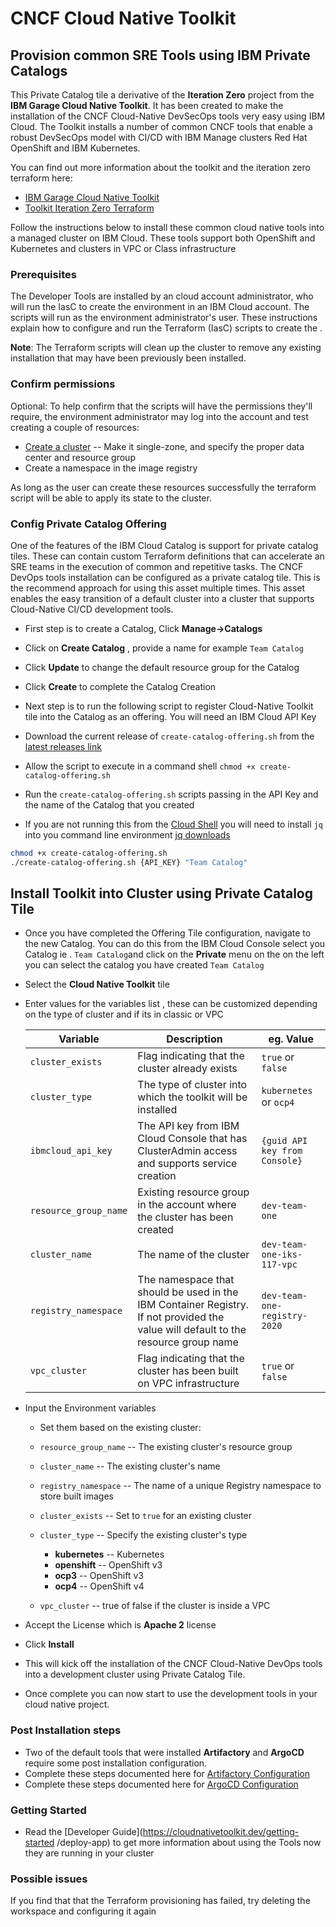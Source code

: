 # CNCF Cloud Native Toolkit 

## Provision common SRE Tools using IBM Private Catalogs

This Private Catalog tile a derivative of the **Iteration Zero** project from
 the **IBM Garage Cloud Native Toolkit**. It has been created to make the
  installation of the CNCF Cloud-Native DevSecOps tools very
   easy using IBM Cloud. The Toolkit installs a number of common CNCF
     tools that enable a robust DevSecOps model with CI/CD with
     IBM Manage clusters Red Hat OpenShift and IBM Kubernetes. 
   
You can find out more information about the toolkit and the iteration zero
 terraform here:
    
- [IBM Garage Cloud Native Toolkit](https://cloudnativetoolkit.dev/)
- [Toolkit Iteration Zero Terraform](https://github.com/ibm-garage-cloud/ibm-garage-iteration-zero)

Follow the instructions below to install these common cloud native tools
 into a managed cluster on IBM Cloud. These tools support both OpenShift and
  Kubernetes and clusters in VPC or Class infrastructure 
  
### Prerequisites

The Developer Tools are installed by an cloud account
 administrator, who will run the IasC to create the environment in an IBM Cloud account. 
 The scripts will run as the environment administrator's user. These instructions explain how to configure and run the Terraform (IasC) scripts to create the <Globals name="env" />.

**Note**: The Terraform scripts will clean up the cluster to remove any existing installation that may have been previously been installed.

### Confirm permissions

Optional: To help confirm that the scripts will have the permissions they'll require, the environment administrator may log into the account and test creating a couple of resources:
- [Create a cluster](https://cloud.ibm.com/kubernetes/catalog/cluster/create) -- Make it single-zone, and specify the proper data center and resource group
- Create a namespace in the image registry

As long as the user can create these resources successfully the terraform script will be able to apply its state to the cluster.

### Config Private Catalog Offering

One of the features of the IBM Cloud Catalog is support for private catalog
 tiles. These can contain custom Terraform definitions that can accelerate an
  SRE teams in the execution of common and repetitive tasks. The CNCF DevOps
   tools installation can be configured as a private catalog tile. This is
    the recommend approach for using this asset multiple times. This asset
     enables the easy transition of a default cluster into a cluster that
      supports Cloud-Native CI/CD development tools.
      
- First step is to create a Catalog, Click **Manage->Catalogs**
- Click on **Create Catalog** , provide a name for example `Team Catalog`
- Click **Update** to change the default resource group for the Catalog 
- Click **Create** to complete the Catalog Creation
    
- Next step is to run the following script to register Cloud-Native Toolkit
 tile into the Catalog as an offering. You will need an IBM Cloud API Key
 
- Download the current release of `create-catalog-offering.sh` from the [latest releases link](https://github.com/ibm-garage-cloud/ibm-garage-iteration-zero/releases)
- Allow the script to execute in a command shell `chmod +x create-catalog-offering.sh` 
- Run the `create-catalog-offering.sh` scripts passing in the API Key and the name of the
 Catalog that you created
- If you are not running this from the [Cloud Shell](https://www.ibm.com/cloud/cloud-shell) you will need to install `jq` into you command line environment [jq downloads](https://stedolan.github.io/jq/download/)   
 ```bash
chmod +x create-catalog-offering.sh 
./create-catalog-offering.sh {API_KEY} "Team Catalog"
```

## Install Toolkit into Cluster using Private Catalog Tile

- Once you have completed the Offering Tile configuration, navigate to the new
 Catalog. You can do this from the IBM Cloud Console select you Catalog ie
 . `Team Catalog`and click on the **Private** menu on the on the left you can
  select the catalog you have created `Team Catalog`
- Select the **Cloud Native Toolkit** tile
- Enter values for the variables list , these can be customized depending
 on the type of cluster and if its in classic or VPC

    | **Variable**          | **Description**  | **eg. Value**  |
    |-----------------------|-----------------------------------------------------------------------------------------------|-------------------------------|
    | `cluster_exists`      | Flag indicating that the cluster already exists                                               | `true` or `false`             |
    | `cluster_type`        | The type of cluster into which the toolkit will be installed                                  | `kubernetes` or `ocp4`        |
    | `ibmcloud_api_key`    | The API key from IBM Cloud Console that has ClusterAdmin access and supports service creation | `{guid API key from Console}` |
    | `resource_group_name` | Existing resource group in the account where the cluster has been created                     | `dev-team-one`                |
    | `cluster_name`        | The name of the cluster                                                                       | `dev-team-one-iks-117-vpc`    |
    | `registry_namespace`  | The namespace that should be used in the IBM Container Registry. If not provided the value will default to the resource group name | `dev-team-one-registry-2020` |
    | `vpc_cluster`         | Flag indicating that the cluster has been built on VPC infrastructure                         | `true` or `false`             |

- Input the Environment variables

    - Set them based on the existing cluster:
    - `resource_group_name` -- The existing cluster's resource group
    - `cluster_name` -- The existing cluster's name
    - `registry_namespace` -- The name of a unique Registry namespace to store built images
    - `cluster_exists` -- Set to `true` for an existing cluster
    - `cluster_type` -- Specify the existing cluster's type
        - **kubernetes** -- Kubernetes
        - **openshift** -- OpenShift v3
        - **ocp3** -- OpenShift v3
        - **ocp4** -- OpenShift v4

    - `vpc_cluster` -- true of false if the cluster is inside a VPC

- Accept the License which is **Apache 2** license
- Click **Install**

- This will kick off the installation of the CNCF Cloud-Native DevOps tools
 into a development cluster using Private Catalog Tile.

- Once complete you can now start to use the development tools in your cloud
 native project.
 
### Post Installation steps

- Two of the default tools that were installed **Artifactory** and **ArgoCD** require some post installation configuration.
- Complete these steps documented here for [Artifactory Configuration](https://cloudnativetoolkit.dev/admin/artifactory-setup)
- Complete these steps documented here for [ArgoCD Configuration](https://cloudnativetoolkit.dev/admin/argocd-setup)

### Getting Started

- Read the [Developer Guide](https://cloudnativetoolkit.dev/getting-started
/deploy-app) to get more information about using the Tools now they are
 running in your cluster

### Possible issues

If you find that that the Terraform provisioning has failed, try deleting the workspace and configuring it again
